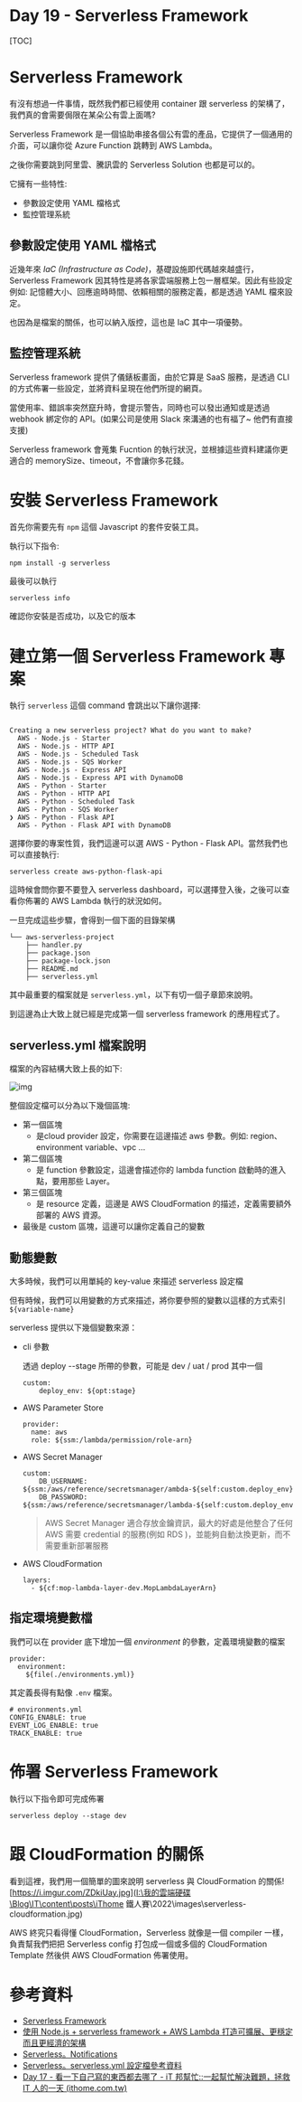 # Day 19 - Serverless Framework


[TOC]



# Serverless Framework 

有沒有想過一件事情，既然我們都已經使用 container 跟 serverless 的架構了，我們真的會需要侷限在某朵公有雲上面嗎?

Serverless Framework 是一個協助串接各個公有雲的產品，它提供了一個通用的介面，可以讓你從 Azure Function 跳轉到 AWS Lambda。

之後你需要跳到阿里雲、騰訊雲的 Serverless Solution 也都是可以的。



它擁有一些特性:

- 參數設定使用 YAML 檔格式
- 監控管理系統

## 參數設定使用 YAML 檔格式

近幾年來 *IaC (Infrastructure as Code)*，基礎設施即代碼越來越盛行，Serverless Framework 因其特性是將各家雲端服務上包一層框架。因此有些設定例如: 記憶體大小、回應逾時時間、依賴相關的服務定義，都是透過 YAML 檔來設定。

也因為是檔案的關係，也可以納入版控，這也是 IaC 其中一項優勢。



## 監控管理系統

Serverless framework 提供了儀錶板畫面，由於它算是 SaaS 服務，是透過 CLI 的方式佈署一些設定，並將資料呈現在他們所提的網頁。

當使用率、錯誤率突然竄升時，會提示警告，同時也可以發出通知或是透過 webhook 綁定你的 API。(如果公司是使用 Slack 來溝通的也有福了~ 他們有直接支援)

Serverless framework 會蒐集 Fucntion 的執行狀況，並根據這些資料建議你更適合的 memorySize、timeout，不會讓你多花錢。



# 安裝 Serverless Framework



首先你需要先有 `npm` 這個 Javascript 的套件安裝工具。

執行以下指令:

```
npm install -g serverless
```

最後可以執行 

```
serverless info
```

確認你安裝是否成功，以及它的版本



# 建立第一個 Serverless Framework 專案

執行 `serverless` 這個 command 會跳出以下讓你選擇:

```

Creating a new serverless project? What do you want to make?
  AWS - Node.js - Starter
  AWS - Node.js - HTTP API
  AWS - Node.js - Scheduled Task
  AWS - Node.js - SQS Worker
  AWS - Node.js - Express API
  AWS - Node.js - Express API with DynamoDB
  AWS - Python - Starter
  AWS - Python - HTTP API
  AWS - Python - Scheduled Task
  AWS - Python - SQS Worker
❯ AWS - Python - Flask API
  AWS - Python - Flask API with DynamoDB
```



選擇你要的專案性質，我們這邊可以選 AWS - Python - Flask API。當然我們也可以直接執行:

````
serverless create aws-python-flask-api
````



這時候會問你要不要登入 serverless dashboard，可以選擇登入後，之後可以查看你佈署的 AWS Lambda 執行的狀況如何。



一旦完成這些步驟，會得到一個下面的目錄架構

```
└── aws-serverless-project
    ├── handler.py
    ├── package.json
    ├── package-lock.json
    ├── README.md
    ├── serverless.yml
```



其中最重要的檔案就是 `serverless.yml`，以下有切一個子章節來說明。

到這邊為止大致上就已經是完成第一個 serverless framework 的應用程式了。







## serverless.yml 檔案說明

檔案的內容結構大致上長的如下:

![img](https://raw.githubusercontent.com/kenhong4134/blog-for-it/main/content/posts/iThome%20%E9%90%B5%E4%BA%BA%E8%B3%BD/2022/images/serverless-framework-yml-structure.jpg)

整個設定檔可以分為以下幾個區塊:

- 第一個區塊
  - 是cloud provider 設定，你需要在這邊描述 aws 參數。例如: region、environment variable、vpc ...
- 第二個區塊
  - 是 function 參數設定，這邊會描述你的 lambda function 啟動時的進入點，要用那些 Layer。
- 第三個區塊
  - 是 resource 定義，這邊是 AWS CloudFormation 的描述，定義需要額外部署的 AWS 資源。
- 最後是 custom 區塊，這邊可以讓你定義自己的變數



## 動態變數

大多時候，我們可以用單純的 key-value 來描述 serverless 設定檔

但有時候，我們可以用變數的方式來描述，將你要參照的變數以這樣的方式索引 `${variable-name}`

serverless 提供以下幾個變數來源：

- cli 參數

  透過 deploy --stage 所帶的參數，可能是 dev / uat / prod 其中一個

  ```
  custom:
      deploy_env: ${opt:stage}
  ```

- AWS Parameter Store

  ```
  provider:
    name: aws
    role: ${ssm:/lambda/permission/role-arn}
  ```

- AWS Secret Manager
  ```
  custom:
      DB_USERNAME: ${ssm:/aws/reference/secretsmanager/ambda-${self:custom.deploy_env}}.username
      DB_PASSWORD: ${ssm:/aws/reference/secretsmanager/lambda-${self:custom.deploy_env}}.password
  ```

  > AWS Secret Manager 適合存放金鑰資訊，最大的好處是他整合了任何 AWS 需要 credential 的服務(例如 RDS )，並能夠自動汰換更新，而不需要重新部署服務

- AWS CloudFormation
  ```
  layers:
    - ${cf:mop-lambda-layer-dev.MopLambdaLayerArn}
  ```





## 指定環境變數檔

我們可以在 provider 底下增加一個 *environment* 的參數，定義環境變數的檔案

```
provider:
  environment:
    ${file(./environments.yml)}
```

其定義長得有點像 `.env` 檔案。

```
# environments.yml
CONFIG_ENABLE: true
EVENT_LOG_ENABLE: true
TRACK_ENABLE: true
```



# 佈署 Serverless Framework

執行以下指令即可完成佈署

```
serverless deploy --stage dev
```





# 跟 CloudFormation 的關係

看到這裡，我們用一個簡單的圖來說明 serverless 與 CloudFormation 的關係![https://i.imgur.com/ZDkiUay.jpg](I:\我的雲端硬碟\Blog\IT\content\posts\iThome 鐵人賽\2022\images\serverless-cloudformation.jpg)

AWS 終究只看得懂 CloudFormation，Serverless 就像是一個 compiler 一樣，負責幫我們把把 Serverless config 打包成一個或多個的 CloudFormation Template 然後供 AWS CloudFormation 佈署使用。



# 參考資料

- [Serverless Framework](https://www.serverless.com/)
- [使用 Node.js + serverless framework + AWS Lambda 打造可擴展、更穩定而且更經濟的架構](https://medium.com/visuallylab/%E4%BD%BF%E7%94%A8-node-js-serverless-framework-aws-lambda-%E6%89%93%E9%80%A0%E5%8F%AF%E6%93%B4%E5%B1%95-%E6%9B%B4%E7%A9%A9%E5%AE%9A%E8%80%8C%E4%B8%94%E6%9B%B4%E7%B6%93%E6%BF%9F%E7%9A%84%E6%9E%B6%E6%A7%8B-6a54b51b8988)
- [Serverless。Notifications](https://www.serverless.com/framework/docs/guides/monitoring/notifications)
- [Serverless。serverless.yml 設定檔參考資料](https://www.serverless.com/framework/docs/providers/aws/guide/serverless.yml)
- [Day 17 - 看一下自己寫的東西都去哪了 - iT 邦幫忙::一起幫忙解決難題，拯救 IT 人的一天 (ithome.com.tw)](https://ithelp.ithome.com.tw/articles/10223505)








